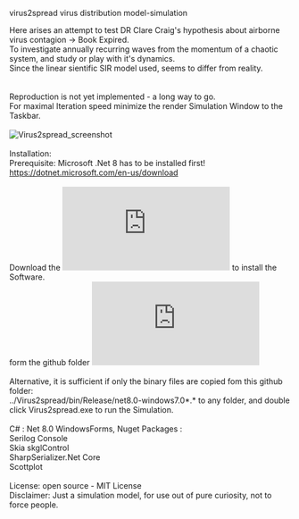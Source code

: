 virus2spread virus distribution model-simulation

Here arises an attempt to test DR Clare Craig's hypothesis about airborne virus contagion -> Book Expired.
<br> 
To investigate annually recurring waves from the momentum of a chaotic system, and study or play with it's dynamics.
<br> 
Since the linear sientific SIR model used, seems to differ from reality.
<br> 
<br> 
<br> 
 Reproduction is not yet implemented - a long way to go.
<br> For maximal Iteration speed minimize the render Simulation Window to the Taskbar.
<br>
<br>
![Virus2spread_screenshot](https://github.com/gitfrid/virus2spread/assets/148685307/2d9832ab-586d-4756-a8aa-b6744a886cc6)
<br>
<br>Installation:
<br>Prerequisite: Microsoft .Net 8 has to be installed first! https://dotnet.microsoft.com/en-us/download
<br>
<br>Download the ![Virus2SpreadSetup.msi](https://github.com/gitfrid/virus2spread/blob/d736787e9ee451ff964ddb6c1980e214b5921de7/virus2spreadSetup/Release/virus2spreadSetup.msi) to install the Software.
<br>form the github folder ![virus2spreadSetup/Release/](https://github.com/gitfrid/virus2spread/blob/d736787e9ee451ff964ddb6c1980e214b5921de7/virus2spreadSetup/Release/virus2spreadSetup.msi)
<br>
<br>Alternative, it is  sufficient if only the binary files are copied fom this github folder: 
<br>../Virus2spread/bin/Release/net8.0-windows7.0\*.*  to any folder, and double click Virus2spread.exe to run the Simulation.
<br>
<br>
C# : Net 8.0 WindowsForms, Nuget Packages : 
<br> 
Serilog Console
<br> 
Skia skglControl
<br> 
SharpSerializer.Net Core
<br>
Scottplot
<br>
<br>
License: open source - MIT License
<br>
Disclaimer: Just a simulation model, for use out of pure curiosity, not to force people.



